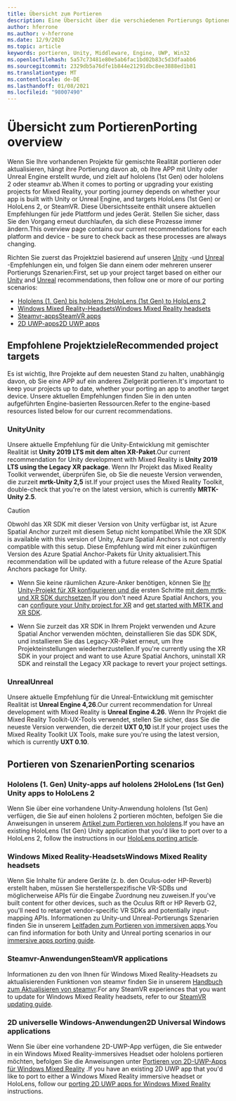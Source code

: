```yaml
---
title: Übersicht zum Portieren
description: Eine Übersicht über die verschiedenen Portierungs Optionen, um Ihre vorhandenen Anwendungen in die gemischte Realität für hololens und VR zu bringen.
author: hferrone
ms.author: v-hferrone
ms.date: 12/9/2020
ms.topic: article
keywords: portieren, Unity, Middleware, Engine, UWP, Win32
ms.openlocfilehash: 5a57c73481e80e5ab6fac1bd02b83c5d3dfaabb6
ms.sourcegitcommit: 2329db5a76dfe1b844e21291dbc8ee3888ed1b81
ms.translationtype: MT
ms.contentlocale: de-DE
ms.lasthandoff: 01/08/2021
ms.locfileid: "98007490"
---
```

# <a name="porting-overview"></a><span data-ttu-id="086d1-104">Übersicht zum Portieren</span><span class="sxs-lookup"><span data-stu-id="086d1-104">Porting overview</span></span>

<span data-ttu-id="086d1-105">Wenn Sie Ihre vorhandenen Projekte für gemischte Realität portieren oder aktualisieren, hängt ihre Portierung davon ab, ob Ihre APP mit Unity oder Unreal Engine erstellt wurde, und zielt auf hololens (1st Gen) oder hololens 2 oder steamvr ab.</span><span class="sxs-lookup"><span data-stu-id="086d1-105">When it comes to porting or upgrading your existing projects for Mixed Reality, your porting journey depends on whether your app is built with Unity or Unreal Engine, and targets HoloLens (1st Gen) or HoloLens 2, or SteamVR.</span></span> <span data-ttu-id="086d1-106">Diese Übersichtsseite enthält unsere aktuellen Empfehlungen für jede Plattform und jedes Gerät. Stellen Sie sicher, dass Sie den Vorgang erneut durchlaufen, da sich diese Prozesse immer ändern.</span><span class="sxs-lookup"><span data-stu-id="086d1-106">This overview page contains our current recommendations for each platform and device - be sure to check back as these processes are always changing.</span></span>

<span data-ttu-id="086d1-107">Richten Sie zuerst das Projektziel basierend auf unseren [Unity](#unity) -und [Unreal](#unreal) -Empfehlungen ein, und folgen Sie dann einem oder mehreren unserer Portierungs Szenarien:</span><span class="sxs-lookup"><span data-stu-id="086d1-107">First, set up your project target based on either our [Unity](#unity) and [Unreal](#unreal) recommendations, then follow one or more of our porting scenarios:</span></span>

- [<span data-ttu-id="086d1-108">Hololens (1. Gen) bis hololens 2</span><span class="sxs-lookup"><span data-stu-id="086d1-108">HoloLens (1st Gen) to HoloLens 2</span></span>](#hololens-1st-gen-unity-apps-to-hololens-2)
- [<span data-ttu-id="086d1-109">Windows Mixed Reality-Headsets</span><span class="sxs-lookup"><span data-stu-id="086d1-109">Windows Mixed Reality headsets</span></span>](#windows-mixed-reality-headsets)
- [<span data-ttu-id="086d1-110">Steamvr-apps</span><span class="sxs-lookup"><span data-stu-id="086d1-110">SteamVR apps</span></span>](#steamvr-applications)
- [<span data-ttu-id="086d1-111">2D UWP-apps</span><span class="sxs-lookup"><span data-stu-id="086d1-111">2D UWP apps</span></span>](#2d-universal-windows-applications)

## <a name="recommended-project-targets"></a><span data-ttu-id="086d1-112">Empfohlene Projektziele</span><span class="sxs-lookup"><span data-stu-id="086d1-112">Recommended project targets</span></span>

<span data-ttu-id="086d1-113">Es ist wichtig, Ihre Projekte auf dem neuesten Stand zu halten, unabhängig davon, ob Sie eine APP auf ein anderes Zielgerät portieren.</span><span class="sxs-lookup"><span data-stu-id="086d1-113">It's important to keep your projects up to date, whether your porting an app to another target device.</span></span> <span data-ttu-id="086d1-114">Unsere aktuellen Empfehlungen finden Sie in den unten aufgeführten Engine-basierten Ressourcen.</span><span class="sxs-lookup"><span data-stu-id="086d1-114">Refer to the engine-based resources listed below for our current recommendations.</span></span>

### <a name="unity"></a><span data-ttu-id="086d1-115">Unity</span><span class="sxs-lookup"><span data-stu-id="086d1-115">Unity</span></span>

<span data-ttu-id="086d1-116">Unsere aktuelle Empfehlung für die Unity-Entwicklung mit gemischter Realität ist **Unity 2019 LTS mit dem alten XR-Paket**.</span><span class="sxs-lookup"><span data-stu-id="086d1-116">Our current recommendation for Unity development with Mixed Reality is **Unity 2019 LTS using the Legacy XR package**.</span></span> <span data-ttu-id="086d1-117">Wenn Ihr Projekt das Mixed Reality Toolkit verwendet, überprüfen Sie, ob Sie die neueste Version verwenden, die zurzeit **mrtk-Unity 2,5** ist.</span><span class="sxs-lookup"><span data-stu-id="086d1-117">If your project uses the Mixed Reality Toolkit, double-check that you're on the latest version, which is currently **MRTK-Unity 2.5**.</span></span>

> [!CAUTION]
> <span data-ttu-id="086d1-118">Obwohl das XR SDK mit dieser Version von Unity verfügbar ist, ist Azure Spatial Anchor zurzeit mit diesem Setup nicht kompatibel.</span><span class="sxs-lookup"><span data-stu-id="086d1-118">While the XR SDK is available with this version of Unity, Azure Spatial Anchors is not currently compatible with this setup.</span></span> <span data-ttu-id="086d1-119">Diese Empfehlung wird mit einer zukünftigen Version des Azure Spatial Anchor-Pakets für Unity aktualisiert.</span><span class="sxs-lookup"><span data-stu-id="086d1-119">This recommendation will be updated with a future release of the Azure Spatial Anchors package for Unity.</span></span> 
> 
> * <span data-ttu-id="086d1-120">Wenn Sie keine räumlichen Azure-Anker benötigen, können Sie [Ihr Unity-Projekt für XR konfigurieren und die](https://docs.unity3d.com/Manual/configuring-project-for-xr.html) ersten Schritte [mit dem mrtk-und XR SDK durchsetzen](https://microsoft.github.io/MixedRealityToolkit-Unity/Documentation/GettingStartedWithMRTKAndXRSDK.html).</span><span class="sxs-lookup"><span data-stu-id="086d1-120">If you don't need Azure Spatial Anchors, you can [configure your Unity project for XR](https://docs.unity3d.com/Manual/configuring-project-for-xr.html) and [get started with MRTK and XR SDK](https://microsoft.github.io/MixedRealityToolkit-Unity/Documentation/GettingStartedWithMRTKAndXRSDK.html).</span></span>
> 
> * <span data-ttu-id="086d1-121">Wenn Sie zurzeit das XR SDK in Ihrem Projekt verwenden und Azure Spatial Anchor verwenden möchten, deinstallieren Sie das SDK SDK, und installieren Sie das Legacy-XR-Paket erneut, um Ihre Projekteinstellungen wiederherzustellen.</span><span class="sxs-lookup"><span data-stu-id="086d1-121">If you're currently using the XR SDK in your project and want to use Azure Spatial Anchors, uninstall XR SDK and reinstall the Legacy XR package to revert your project settings.</span></span>


### <a name="unreal"></a><span data-ttu-id="086d1-122">Unreal</span><span class="sxs-lookup"><span data-stu-id="086d1-122">Unreal</span></span> 

<span data-ttu-id="086d1-123">Unsere aktuelle Empfehlung für die Unreal-Entwicklung mit gemischter Realität ist **Unreal Engine 4,26**.</span><span class="sxs-lookup"><span data-stu-id="086d1-123">Our current recommendation for Unreal development with Mixed Reality is **Unreal Engine 4.26**.</span></span> <span data-ttu-id="086d1-124">Wenn Ihr Projekt die Mixed Reality Toolkit-UX-Tools verwendet, stellen Sie sicher, dass Sie die neueste Version verwenden, die derzeit **UXT 0,10** ist.</span><span class="sxs-lookup"><span data-stu-id="086d1-124">If your project uses the Mixed Reality Toolkit UX Tools, make sure you're using the latest version, which is currently **UXT 0.10**.</span></span>

## <a name="porting-scenarios"></a><span data-ttu-id="086d1-125">Portieren von Szenarien</span><span class="sxs-lookup"><span data-stu-id="086d1-125">Porting scenarios</span></span>

### <a name="hololens-1st-gen-unity-apps-to-hololens-2"></a><span data-ttu-id="086d1-126">Hololens (1. Gen) Unity-apps auf hololens 2</span><span class="sxs-lookup"><span data-stu-id="086d1-126">HoloLens (1st Gen) Unity apps to HoloLens 2</span></span>

<span data-ttu-id="086d1-127">Wenn Sie über eine vorhandene Unity-Anwendung hololens (1st Gen) verfügen, die Sie auf einen hololens 2 portieren möchten, befolgen Sie die Anweisungen in unserem [Artikel zum Portieren von hololens](../unity/mrtk-porting-guide.md).</span><span class="sxs-lookup"><span data-stu-id="086d1-127">If you have an existing HoloLens (1st Gen) Unity application that you'd like to port over to a HoloLens 2, follow the instructions in our [HoloLens porting article](../unity/mrtk-porting-guide.md).</span></span>

### <a name="windows-mixed-reality-headsets"></a><span data-ttu-id="086d1-128">Windows Mixed Reality-Headsets</span><span class="sxs-lookup"><span data-stu-id="086d1-128">Windows Mixed Reality headsets</span></span>

<span data-ttu-id="086d1-129">Wenn Sie Inhalte für andere Geräte (z. b. den Oculus-oder HP-Reverb) erstellt haben, müssen Sie herstellerspezifische VR-SDBs und möglicherweise APIs für die Eingabe Zuordnung neu zuweisen.</span><span class="sxs-lookup"><span data-stu-id="086d1-129">If you've built content for other devices, such as the Oculus Rift or HP Reverb G2, you'll need to retarget vendor-specific VR SDKs and potentially input-mapping APIs.</span></span> <span data-ttu-id="086d1-130">Informationen zu Unity-und Unreal-Portierungs Szenarien finden Sie in unserem [Leitfaden zum Portieren von immersiven apps](porting-guides.md).</span><span class="sxs-lookup"><span data-stu-id="086d1-130">You can find information for both Unity and Unreal porting scenarios in our [immersive apps porting guide](porting-guides.md).</span></span>

### <a name="steamvr-applications"></a><span data-ttu-id="086d1-131">Steamvr-Anwendungen</span><span class="sxs-lookup"><span data-stu-id="086d1-131">SteamVR applications</span></span>

<span data-ttu-id="086d1-132">Informationen zu den von Ihnen für Windows Mixed Reality-Headsets zu aktualisierenden Funktionen von steamvr finden Sie in unserem [Handbuch zum Aktualisieren von steamvr](updating-your-steamvr-application-for-windows-mixed-reality.md).</span><span class="sxs-lookup"><span data-stu-id="086d1-132">For any SteamVR experiences that you want to update for Windows Mixed Reality headsets, refer to our [SteamVR updating guide](updating-your-steamvr-application-for-windows-mixed-reality.md).</span></span>

### <a name="2d-universal-windows-applications"></a><span data-ttu-id="086d1-133">2D universelle Windows-Anwendungen</span><span class="sxs-lookup"><span data-stu-id="086d1-133">2D Universal Windows applications</span></span>

<span data-ttu-id="086d1-134">Wenn Sie über eine vorhandene 2D-UWP-App verfügen, die Sie entweder in ein Windows Mixed Reality-immersives Headset oder hololens portieren möchten, befolgen Sie die Anweisungen unter [Portieren von 2D-UWP-Apps für Windows Mixed Reality](building-2d-apps.md) .</span><span class="sxs-lookup"><span data-stu-id="086d1-134">If you have an existing 2D UWP app that you'd like to port to either a Windows Mixed Reality immersive headset or HoloLens, follow our [porting 2D UWP apps for Windows Mixed Reality](building-2d-apps.md) instructions.</span></span>

